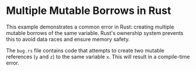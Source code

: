 # Multiple Mutable Borrows in Rust
This example demonstrates a common error in Rust: creating multiple mutable borrows of the same variable.  Rust's ownership system prevents this to avoid data races and ensure memory safety. 

The `bug.rs` file contains code that attempts to create two mutable references (`y` and `z`) to the same variable `x`. This will result in a compile-time error.